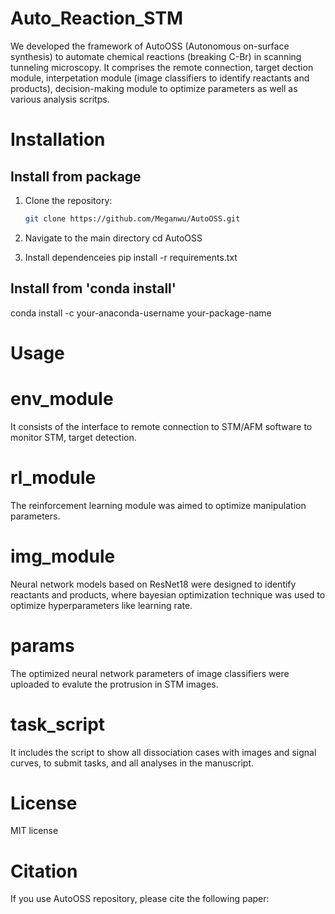 # Auto_Reaction_STM
We developed the framework of AutoOSS (Autonomous on-surface synthesis) to automate chemical reactions (breaking C-Br) in scanning tunneling microscopy. It comprises the remote connection, target dection module, interpetation module (image classifiers to identify reactants and products), decision-making module to optimize parameters as well as various analysis scritps. 


# Installation

## Install from package

1. Clone the repository:
   ```sh
   git clone https://github.com/Meganwu/AutoOSS.git

2. Navigate to the main directory
   cd AutoOSS

3. Install dependenceies
   pip install -r requirements.txt

## Install from 'conda install'

conda install -c your-anaconda-username your-package-name




# Usage

# env_module
It consists of the interface to remote connection to STM/AFM software to monitor STM, target detection.

# rl_module
The reinforcement learning module was aimed to optimize manipulation parameters.

# img_module
Neural network models based on ResNet18 were designed to identify reactants and products, where bayesian optimization technique was used to optimize hyperparameters like learning rate.

# params
The optimized neural network parameters of image classifiers were uploaded to evalute the protrusion in STM images.

# task_script
It includes the script to show all dissociation cases with images and signal curves, to submit tasks, and all analyses in the manuscript. 


# License
MIT license



# Citation
If you use AutoOSS repository, please cite the following paper:
